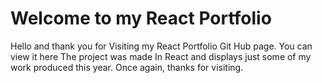 # Welcome to my React Portfolio
Hello and thank you for Visiting my React Portfolio Git Hub page. You can view it <a src="https://angry-archimedes-74aa28.netlify.app/">here</a>
The project was made In React and displays just some of my work produced this year. Once again, thanks 
for visiting.
